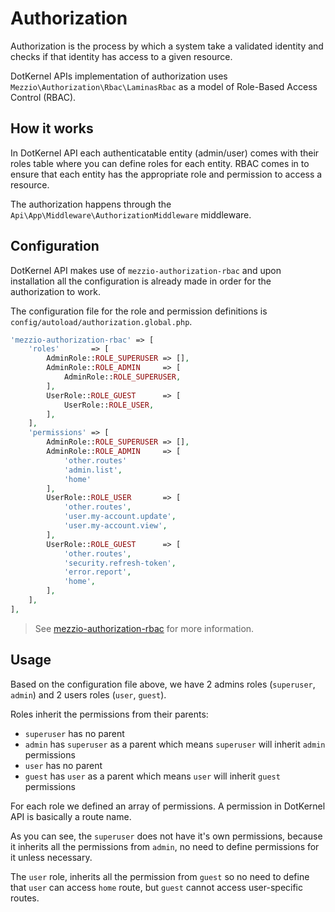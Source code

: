 # Authorization

Authorization is the process by which a system take a validated identity and checks if that identity has access to a
given resource.

DotKernel APIs implementation of authorization uses `Mezzio\Authorization\Rbac\LaminasRbac` as a model of
Role-Based Access Control (RBAC).

## How it works

In DotKernel API each authenticatable entity (admin/user) comes with their roles table where you can define
roles for each entity. RBAC comes in to ensure that each entity has the appropriate role and permission to access a resource.

The authorization happens through the `Api\App\Middleware\AuthorizationMiddleware` middleware.

## Configuration

DotKernel API makes use of `mezzio-authorization-rbac` and upon installation all the configuration is already made
in order for the authorization to work.

The configuration file for the role and permission definitions is `config/autoload/authorization.global.php`.

```php
'mezzio-authorization-rbac' => [
    'roles'       => [
        AdminRole::ROLE_SUPERUSER => [],
        AdminRole::ROLE_ADMIN     => [
            AdminRole::ROLE_SUPERUSER,
        ],
        UserRole::ROLE_GUEST      => [
            UserRole::ROLE_USER,
        ],
    ],
    'permissions' => [
        AdminRole::ROLE_SUPERUSER => [],
        AdminRole::ROLE_ADMIN     => [
            'other.routes'
            'admin.list',
            'home'
        ],
        UserRole::ROLE_USER       => [
            'other.routes',
            'user.my-account.update',
            'user.my-account.view',
        ],
        UserRole::ROLE_GUEST      => [
            'other.routes',
            'security.refresh-token',
            'error.report',
            'home',
        ],
    ],
],
```

>  See [mezzio-authorization-rbac](https://docs.mezzio.dev/mezzio-authorization-rbac/v1/basic-usage/)
> for more information.

## Usage

Based on the configuration file above, we have 2 admins roles (`superuser`, `admin`) and 2 users roles (`user`, `guest`).

Roles inherit the permissions from their parents:

- `superuser` has no parent
- `admin` has `superuser` as a parent which means `superuser` will inherit `admin` permissions
- `user` has no parent
- `guest` has `user` as a parent which means `user` will inherit `guest` permissions

For each role we defined an array of permissions. A permission in DotKernel API is basically a route name.

As you can see, the `superuser` does not have it's own permissions, because it inherits all the permissions from `admin`,
no need to define permissions for it unless necessary.

The `user` role, inherits all the permission from `guest` so no need to define that `user` can access `home` route, but
`guest` cannot access user-specific routes.
